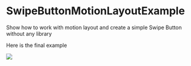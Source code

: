 # SwipeButtonMotionLayoutExample
Show how to work with motion layout and create a simple Swipe Button without any library

Here is the final example

![](https://imgur.com/8quxFeZ)
